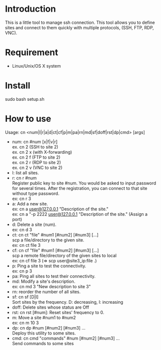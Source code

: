 Introduction
============
This is a little tool to manage ssh connection. This tool allows you to define
sites and connect to them quickly with multiple protocols, (SSH, FTP, RDP,
VNC).

Requirement
===========
- Linux/Unix/OS X system 

Install
==========
sudo bash setup.sh

How to use
==========
Usage: cn <num|l|r|a|d|ct|cf|p|m|pa|rn|md|sf|doff|rst|dp|cmd> [args]

- num: cn #num [x|f|v|r]<br>
ex. cn 2 (SSH to site 2)<br>
ex. cn 2 x (with X-forwarding)<br>
ex. cn 2 f (FTP to site 2)<br>
ex. cn 2 r (RDP to site 2)<br>
ex. cn 2 v (VNC to site 2)<br>
- l: list all sites.<br>
- r: cn r #num<br>
Register public key to site #num. You would be asked to input password for
several times. After the registration, you can connect to that site without
type password.<br>
ex: cn r 3<br>
- a: Add a new site.<br>
ex: cn a user@127.0.0.1 "Description of the site."<br>
ex: cn a "-p 2222 user@127.0.0.1 "Description of the site." (Assign a port)<br>
- d: Delete a site (num). <br>
ex: cn d 3<br>
- ct: cn ct "file" #num1 [#num2] [#num3] [...]<br>
scp a file/directory to the given site. <br>
ex: cn ct file 3<br>
- cf: cn cf "file" #num1 [#num2] [#num3] [...]<br>
scp a remote file/directory of the given sites to local<br>
ex: cn cf file 3 (=> scp user@site3_ip:file .)<br>
- p: Ping a site to test the connectivity. <br>
ex: cn p 3<br>
- pa: Ping all sites to test their connectivity.<br>
- md: Modify a site's description.<br>
ex: cn md 3 "New description to site 3"<br>
- rn: reorder the number of all sites.<br>
- sf: cn sf [D|I]<br>
Sort sites by the frequency. D: decreasing, I: increasing<br>
- doff: Delete sites whose status are Off<br>
- rst: cn rst [#num]: Reset sites' frequency to 0.<br>
- m: Move a site #num1 to #num2<br>
ex: cn m 10 3<br>
- dp: cn dp #num [#num2] [#num3] ...<br>
Deploy this utility to some sites.<br>
- cmd: cn cmd "commands" #num [#num2] [#num3] ...<br>
Send commands to some sites<br>
